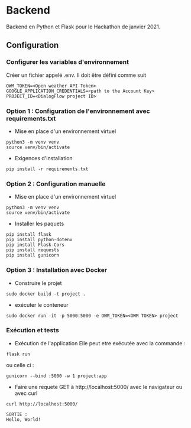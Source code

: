 # Backend

Backend en Python et Flask pour le Hackathon de janvier 2021. 

## Configuration
### Configurer les variables d'environnement
Créer un fichier appelé .env. Il doit être défini comme suit
```terminal
OWM_TOKEN=<Open weather API Token>
GOOGLE_APPLICATION_CREDENTIALS=<path to the Account Key>
PROJECT_ID=<DialogFlow project ID>
```

### Option 1 : Configuration de l'environnement avec requirements.txt
* Mise en place d'un environnement virtuel
```terminal
python3 -m venv venv
source venv/bin/activate
```

* Exigences d'installation
```terminal
pip install -r requirements.txt
```
### Option 2 : Configuration manuelle 
* Mise en place d'un environnement virtuel
```terminal
python3 -m venv venv
source venv/bin/activate
```

* Installer les paquets
```terminal
pip install flask
pip install python-dotenv
pip install Flask-Cors
pip install requests
pip install gunicorn
```

### Option 3 : Installation avec Docker
* Construire le projet
```terminal
sudo docker build -t project .
```

* exécuter le conteneur
```terminal
sudo docker run -it -p 5000:5000 -e OWM_TOKEN=<OWM TOKEN> project
```

### Exécution et tests

* Exécution de l'application
Elle peut etre exécutée avec la commande :
```terminal
flask run
```
ou celle ci :  
```terminal
gunicorn --bind :5000 -w 1 project:app
```

* Faire une requete GET à http://localhost:5000/ avec le navigateur ou avec curl
```terminal
curl http://localhost:5000/

SORTIE :
Hello, World!

```
